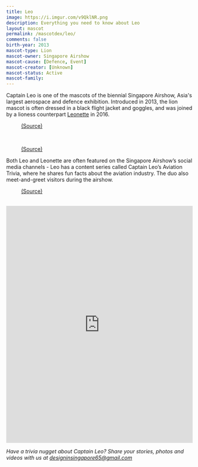 ```yaml
---
title: Leo
image: https://i.imgur.com/v9QklNR.png
description: Everything you need to know about Leo
layout: mascot
permalink: /mascotdex/leo/
comments: false
birth-year: 2013
mascot-type: Lion
mascot-owner: Singapore Airshow
mascot-cause: [Defence, Event]
mascot-creator: [Unknown]
mascot-status: Active
mascot-family: 
---
```


Captain Leo is one of the mascots of the biennial Singapore Airshow, Asia's largest aerospace and defence exhibition. Introduced in 2013, the lion mascot is often dressed in a black flight jacket and goggles, and was joined by a lioness counterpart <a href="https://www.designinsingapore.com/mascotdex/leonette/" target="_blank">Leonette</a> in 2016.

<figure>
<img src="https://i.imgur.com/0t5CUJj.jpg" alt="">
<figcaption><a href="https://www.facebook.com/photo/?fbid=1161872943841092&set=a.1161872483841138" target="_blank">(Source)</a></figcaption>
</figure>

<br>

<figure>
<img src="https://i.imgur.com/DxssD2V.jpg" alt="">
<figcaption><a href="https://www.facebook.com/OfficialSingaporeAirshow/posts/pfbid0hVdwdK3Tp3zE7SyaKJbRiJzHv7W226tgZVeqqzxPqFYXsTMJ7hww419ADrrzScYUl " target="_blank">(Source)</a></figcaption>
</figure>


Both Leo and Leonette are often featured on the Singapore Airshow’s social media channels - Leo has a content series called Captain Leo’s Aviation Trivia, where he shares fun facts about the aviation industry. The duo also meet-and-greet visitors during the airshow.

<figure>
<img src="https://i.imgur.com/dcBO5tZ.jpg" alt="">
<figcaption><a href="https://www.singaporeairshow.com/public/programmes/activities " target="_blank">(Source)</a></figcaption>
</figure>

<br>

<div class="video-responsive"><iframe src="https://www.facebook.com/plugins/post.php?href=https%3A%2F%2Fwww.facebook.com%2FOfficialSingaporeAirshow%2Fphotos%2Fa.702091379819253%2F717915031570221%2F%3Ftype%3D3&show_text=true&width=500" width="500" height="635" style="border:none;overflow:hidden" scrolling="no" frameborder="0" allowfullscreen="true" allow="autoplay; clipboard-write; encrypted-media; picture-in-picture; web-share"></iframe></div>

<i>Have a trivia nugget about Captain Leo? Share your stories, photos and videos with us at designinsingapore65@gmail.com</i>

